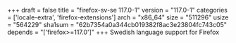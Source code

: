 +++
draft = false
title = "firefox-sv-se 117.0-1"
version = "117.0-1"
categories = ['locale-extra', 'firefox-extensions']
arch = "x86_64"
size = "511296"
usize = "564229"
sha1sum = "62b7354a0a344cb019382f8ac3e23804fc743c05"
depends = "['firefox>=117.0']"
+++
Swedish language support for Firefox